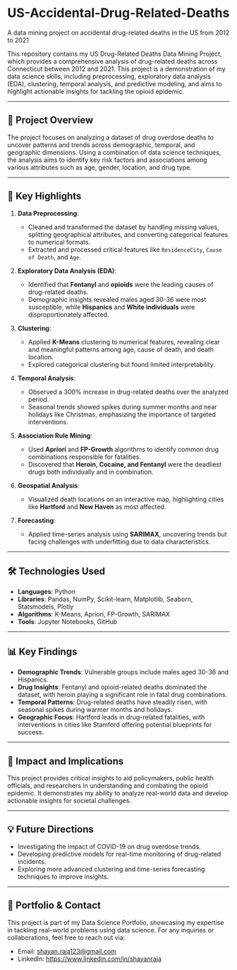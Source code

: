 # US-Accidental-Drug-Related-Deaths
A data mining project on accidental drug-related deaths in the US from 2012 to 2021

This repository contains my US Drug-Related Deaths Data Mining Project, which provides a comprehensive analysis of drug-related deaths across Connecticut between 2012 and 2021. This project is a demonstration of my data science skills, including preprocessing, exploratory data analysis (EDA), clustering, temporal analysis, and predictive modeling, and aims to highlight actionable insights for tackling the opioid epidemic.

---

## 📜 **Project Overview**

The project focuses on analyzing a dataset of drug overdose deaths to uncover patterns and trends across demographic, temporal, and geographic dimensions. Using a combination of data science techniques, the analysis aims to identify key risk factors and associations among various attributes such as age, gender, location, and drug type.

---

## 🚀 **Key Highlights**
1. **Data Preprocessing**:
   - Cleaned and transformed the dataset by handling missing values, splitting geographical attributes, and converting categorical features to numerical formats.
   - Extracted and processed critical features like `ResidenceCity`, `Cause of Death`, and `Age`.

2. **Exploratory Data Analysis (EDA)**:
   - Identified that **Fentanyl** and **opioids** were the leading causes of drug-related deaths.
   - Demographic insights revealed males aged 30-36 were most susceptible, while **Hispanics** and **White individuals** were disproportionately affected.

3. **Clustering**:
   - Applied **K-Means** clustering to numerical features, revealing clear and meaningful patterns among age, cause of death, and death location.
   - Explored categorical clustering but found limited interpretability.

4. **Temporal Analysis**:
   - Observed a 300% increase in drug-related deaths over the analyzed period.
   - Seasonal trends showed spikes during summer months and near holidays like Christmas, emphasizing the importance of targeted interventions.

5. **Association Rule Mining**:
   - Used **Apriori** and **FP-Growth** algorithms to identify common drug combinations responsible for fatalities.
   - Discovered that **Heroin, Cocaine, and Fentanyl** were the deadliest drugs both individually and in combination.

6. **Geospatial Analysis**:
   - Visualized death locations on an interactive map, highlighting cities like **Hartford** and **New Haven** as most affected.

7. **Forecasting**:
   - Applied time-series analysis using **SARIMAX**, uncovering trends but facing challenges with underfitting due to data characteristics.
  
---

## 🛠️ **Technologies Used**
- **Languages**: Python
- **Libraries**: Pandas, NumPy, Scikit-learn, Matplotlib, Seaborn, Statsmodels, Plotly
- **Algorithms**: K-Means, Apriori, FP-Growth, SARIMAX
- **Tools**: Jupyter Notebooks, GitHub

---

## 📊 **Key Findings**
- **Demographic Trends**: Vulnerable groups include males aged 30-36 and Hispanics.
- **Drug Insights**: Fentanyl and opioid-related deaths dominated the dataset, with heroin playing a significant role in fatal drug combinations.
- **Temporal Patterns**: Drug-related deaths have steadily risen, with seasonal spikes during warmer months and holidays.
- **Geographic Focus**: Hartford leads in drug-related fatalities, with interventions in cities like Stamford offering potential blueprints for success.

---

## 🌟 **Impact and Implications**

This project provides critical insights to aid policymakers, public health officials, and researchers in understanding and combating the opioid epidemic. It demonstrates my ability to analyze real-world data and develop actionable insights for societal challenges.

---

## 💡 **Future Directions**
-	Investigating the impact of COVID-19 on drug overdose trends.
- Developing predictive models for real-time monitoring of drug-related incidents.
- Exploring more advanced clustering and time-series forecasting techniques to improve insights.

---

## 🔗 **Portfolio & Contact**

This project is part of my Data Science Portfolio, showcasing my expertise in tackling real-world problems using data science. For any inquiries or collaborations, feel free to reach out via:
-	Email: shayan.raja123@gmail.com
- LinkedIn: https://www.linkedin.com/in/shayanraja
